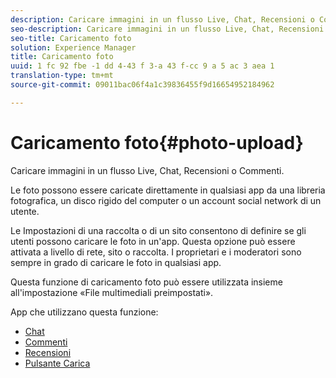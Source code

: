 ```yaml
---
description: Caricare immagini in un flusso Live, Chat, Recensioni o Commenti.
seo-description: Caricare immagini in un flusso Live, Chat, Recensioni o Commenti.
seo-title: Caricamento foto
solution: Experience Manager
title: Caricamento foto
uuid: 1 fc 92 fbe -1 dd 4-43 f 3-a 43 f-cc 9 a 5 ac 3 aea 1
translation-type: tm+mt
source-git-commit: 09011bac06f4a1c39836455f9d16654952184962

---
```



# Caricamento foto{#photo-upload}

Caricare immagini in un flusso Live, Chat, Recensioni o Commenti.

Le foto possono essere caricate direttamente in qualsiasi app da una libreria fotografica, un disco rigido del computer o un account social network di un utente.

Le Impostazioni di una raccolta o di un sito consentono di definire se gli utenti possono caricare le foto in un'app. Questa opzione può essere attivata a livello di rete, sito o raccolta. I proprietari e i moderatori sono sempre in grado di caricare le foto in qualsiasi app.

Questa funzione di caricamento foto può essere utilizzata insieme all'impostazione «File multimediali preimpostati».

App che utilizzano questa funzione:

* [Chat](/help/using/c-about-apps/c-chat-app/c-chat-app.md#c_chat_app)
* [Commenti](/help/using/c-about-apps/c-comments/c-comments.md)
* [Recensioni](/help/using/c-about-apps/c-reviews-app/c-reviews-app.md#c_reviews_app)
* [Pulsante Carica](/help/using/c-about-apps/c-upload-button-app/c-upload-button-app.md#c_upload_button_app)

